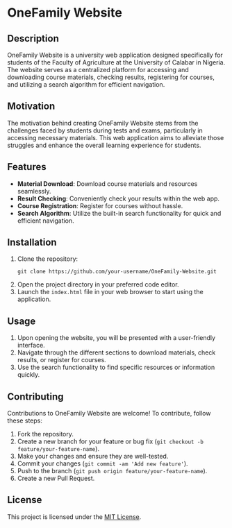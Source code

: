 

# OneFamily Website

## Description
OneFamily Website is a university web application designed specifically for students of the Faculty of Agriculture at the University of Calabar in Nigeria. The website serves as a centralized platform for accessing and downloading course materials, checking results, registering for courses, and utilizing a search algorithm for efficient navigation.

## Motivation
The motivation behind creating OneFamily Website stems from the challenges faced by students during tests and exams, particularly in accessing necessary materials. This web application aims to alleviate those struggles and enhance the overall learning experience for students.

## Features
- **Material Download**: Download course materials and resources seamlessly.
- **Result Checking**: Conveniently check your results within the web app.
- **Course Registration**: Register for courses without hassle.
- **Search Algorithm**: Utilize the built-in search functionality for quick and efficient navigation.

## Installation
1. Clone the repository:
   ```
   git clone https://github.com/your-username/OneFamily-Website.git
   ```
2. Open the project directory in your preferred code editor.
3. Launch the `index.html` file in your web browser to start using the application.

## Usage
1. Upon opening the website, you will be presented with a user-friendly interface.
2. Navigate through the different sections to download materials, check results, or register for courses.
3. Use the search functionality to find specific resources or information quickly.

## Contributing
Contributions to OneFamily Website are welcome! To contribute, follow these steps:
1. Fork the repository.
2. Create a new branch for your feature or bug fix (`git checkout -b feature/your-feature-name`).
3. Make your changes and ensure they are well-tested.
4. Commit your changes (`git commit -am 'Add new feature'`).
5. Push to the branch (`git push origin feature/your-feature-name`).
6. Create a new Pull Request.

## License
This project is licensed under the [MIT License](LICENSE).

